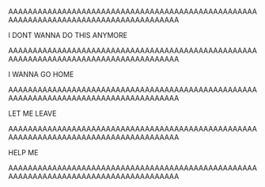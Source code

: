 AAAAAAAAAAAAAAAAAAAAAAAAAAAAAAAAAAAAAAAAAAAAAAAAAAAAAAAAAAAAAAAAAAAAAAAAAAAAAAAAAAAAAA

I DONT WANNA DO THIS ANYMORE

AAAAAAAAAAAAAAAAAAAAAAAAAAAAAAAAAAAAAAAAAAAAAAAAAAAAAAAAAAAAAAAAAAAAAAAAAAAAAAAAAAAAAA

I WANNA GO HOME

AAAAAAAAAAAAAAAAAAAAAAAAAAAAAAAAAAAAAAAAAAAAAAAAAAAAAAAAAAAAAAAAAAAAAAAAAAAAAAAAAAAAAA

LET ME LEAVE

AAAAAAAAAAAAAAAAAAAAAAAAAAAAAAAAAAAAAAAAAAAAAAAAAAAAAAAAAAAAAAAAAAAAAAAAAAAAAAAAAAAAAA

HELP ME

AAAAAAAAAAAAAAAAAAAAAAAAAAAAAAAAAAAAAAAAAAAAAAAAAAAAAAAAAAAAAAAAAAAAAAAAAAAAAAAAAAAAAA
